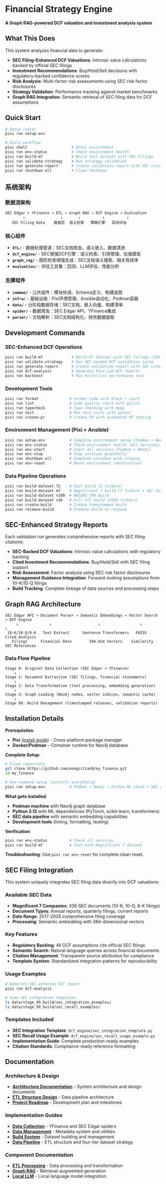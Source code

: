 # Financial Strategy Engine

**A Graph RAG-powered DCF valuation and investment analysis system**

## What This Does

This system analyzes financial data to generate:
- **SEC Filing-Enhanced DCF Valuations**: Intrinsic value calculations backed by official SEC filings
- **Investment Recommendations**: Buy/Hold/Sell decisions with regulatory-backed confidence scores  
- **Risk Analysis**: Multi-factor risk assessments using SEC risk factor disclosures
- **Strategy Validation**: Performance tracking against market benchmarks
- **Graph RAG Integration**: Semantic retrieval of SEC filing data for DCF assumptions

## Quick Start

```bash
# Setup (once)
pixi run setup-env

# Daily workflow
pixi shell                    # Enter environment
pixi run env-status           # Check environment health
pixi run build-m7             # Build test dataset with SEC filings
pixi run validate-strategy    # Run strategy validation
pixi run generate-report      # Create validation report with SEC citations
pixi run shutdown-all         # Clean shutdown
```

## 系统架构

### 数据流架构
```
SEC Edgar + YFinance → ETL → Graph RAG → DCF Engine → Evaluation
        ↓                ↓       ↓          ↓          ↓
   SEC Filing Data    数据层  语义检索   策略引擎   回测评估
```

### 核心组件

- **`ETL/`** - 数据处理管道：SEC文档爬虫、语义嵌入、数据清洗
- **`dcf_engine/`** - SEC增强DCF引擎：语义检索、引用管理、估值模型
- **`graph_rag/`** - 图形检索增强生成：SEC文档语义搜索、相关性排序
- **`evaluation/`** - 评估工具集：回测、LLM评估、性能分析

### 支撑组件

- **`common/`** - 公共组件：模块协调、Schema定义、构建追踪
- **`infra/`** - 基础设施：Pixi环境管理、Ansible自动化、Podman容器
- **`data/`** - 分阶段数据存储：SEC文档、嵌入向量、构建清单
- **`spider/`** - 数据爬虫：SEC Edgar API、YFinance集成
- **`parser/`** - 文档解析：SEC文档结构化、财务数据提取

## Development Commands

### SEC-Enhanced DCF Operations
```bash
pixi run build-m7             # Build M7 dataset with SEC filings (336 documents)
pixi run validate-strategy    # Run SEC-backed DCF validation suite
pixi run generate-report      # Create validation report with SEC citations
pixi run dcf-analysis         # Generate Pure LLM DCF reports
pixi run backtest             # Run historical performance test
```

### Development Tools
```bash
pixi run format              # Format code with black + isort
pixi run lint                # Code quality check with pylint
pixi run typecheck           # Type checking with mypy
pixi run test                # Run test suite with pytest
pixi run create-pr           # Create PR with automated M7 testing
```

### Environment Management (Pixi + Ansible)
```bash
pixi run setup-env           # Complete environment setup (Podman + Neo4j)
pixi run env-status          # Check environment health (all services)
pixi run env-start           # Start all services (Podman + Neo4j)
pixi run env-stop            # Stop services gracefully
pixi run shutdown-all        # Complete shutdown with cleanup
pixi run env-reset           # Reset environment (destructive)
```

### Data Pipeline Operations
```bash
pixi run build-dataset f2    # Fast build (2 tickers)
pixi run build-dataset m7    # Magnificent 7 build (7 tickers + SEC data)
pixi run build-dataset n100  # NASDAQ 100 build 
pixi run build-dataset v3k   # Full VTI build (3500 tickers)
pixi run create-build        # Create timestamped build
pixi run release-build       # Promote build to release
```

## SEC-Enhanced Strategy Reports

Each validation run generates comprehensive reports with SEC filing citations:
- **SEC-Backed DCF Valuations**: Intrinsic value calculations with regulatory backing
- **Cited Investment Recommendations**: Buy/Hold/Sell with SEC filing support
- **Risk Assessment**: Factor analysis using SEC risk factor disclosures
- **Management Guidance Integration**: Forward-looking assumptions from 10-K/10-Q filings
- **Build Tracking**: Complete lineage of data sources and processing steps

## Graph RAG Architecture

```
SEC Edgar API → Document Parser → Semantic Embeddings → Vector Search → DCF Engine
     ↓              ↓                     ↓                  ↓            ↓
 10-K/10-Q/8-K   Text Extract      Sentence Transformers   FAISS     Cited Analysis
   Filings      Financial Data        384-dim Vectors    Similarity  SEC References
```

### Data Flow Pipeline

```
Stage 0: Original Data Collection (SEC Edgar + YFinance)
    ↓
Stage 1: Document Extraction (SEC filings, financial statements)
    ↓  
Stage 2: Data Transformation (text processing, embedding generation)
    ↓
Stage 3: Graph Loading (Neo4j nodes, vector indices, semantic cache)
    ↓
Stage 99: Build Management (timestamped releases, validation reports)
```

## Installation Details

**Prerequisites**: 
- **Pixi** ([install guide](https://pixi.sh/latest/)) - Cross-platform package manager
- **Docker/Podman** - Container runtime for Neo4j database

**Complete Setup**:
```bash
# Clone repository
git clone https://github.com/wangzitian0/my_finance.git
cd my_finance

# One-command setup (installs everything)
pixi run setup-env           # Podman + Neo4j + Python ML stack + SEC data
```

**What gets installed**:
- **Podman machine** with Neo4j graph database
- **Python 3.12** with ML dependencies (PyTorch, scikit-learn, transformers)
- **SEC data pipeline** with semantic embedding capabilities
- **Development tools** (linting, formatting, testing)

**Verification**:
```bash
pixi run env-status          # Check all services
pixi run build-m7            # Test with Magnificent 7 dataset
```

**Troubleshooting**: Use `pixi run env-reset` for complete clean reset.

## SEC Filing Integration

This system uniquely integrates SEC filing data directly into DCF valuations:

### Available SEC Data
- **Magnificent 7 Companies**: 336 SEC documents (10-K, 10-Q, 8-K filings)
- **Document Types**: Annual reports, quarterly filings, current reports
- **Date Range**: 2017-2025 comprehensive filing coverage
- **Processing**: Semantic embedding with 384-dimensional vectors

### Key Features
- **Regulatory Backing**: All DCF assumptions cite official SEC filings
- **Semantic Search**: Natural language queries across financial documents
- **Citation Management**: Transparent source attribution for compliance
- **Template System**: Standardized integration patterns for reproducibility

### Usage Examples
```bash
# Generate SEC-enhanced DCF report
pixi run dcf-analysis

# View SEC integration templates
ls data/stage_99_build/sec_integration_examples/
ls data/stage_99_build/sec_recall_examples/
```

### Templates Included
- **SEC Integration Template**: `dcf_engine/sec_integration_template.py`
- **SEC Recall Usage Example**: `dcf_engine/sec_recall_usage_example.py`
- **Implementation Guide**: Complete production-ready examples
- **Citation Standards**: Compliance-ready reference formatting

## Documentation

### Architecture & Design
- **[Architecture Documentation](docs/README.md)** - System architecture and design documents
- **[ETL Structure Design](docs/ETL_STRUCTURE_DESIGN.md)** - Data pipeline architecture
- **[Project Roadmap](docs/PROJECT_ROADMAP.md)** - Development plan and milestones

### Implementation Guides
- **[Data Collection](spider/README.md)** - YFinance and SEC Edgar spiders
- **[Data Management](common/README.md)** - Metadata system and utilities  
- **[Build System](scripts/README.md)** - Dataset building and management
- **[Data Pipeline](data/README.md)** - ETL structure and four-tier dataset strategy

### Component Documentation
- **[ETL Processing](ETL/README.md)** - Data processing and transformation
- **[Graph RAG](graph_rag/README.md)** - Retrieval-augmented generation
- **[Local LLM](local_llm/README.md)** - Local language model integration